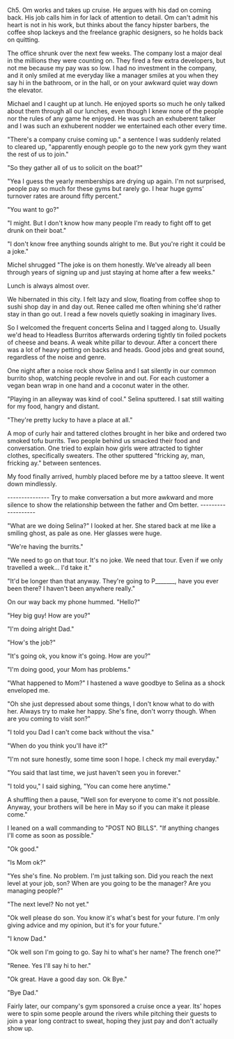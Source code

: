 Ch5. Om works and takes up cruise. He argues with his dad on coming back. His job calls him in for lack of attention to detail. Om can't admit his heart is not in his work, but thinks about the fancy hipster barbers, the coffee shop lackeys and the freelance graphic designers, so he holds back on quitting.


The office shrunk over the next few weeks. The company lost a major deal in the millions they were counting on. They fired a few extra developers, but not me because my pay was so low. I had no investment in the company, and it only smiled at me everyday like a manager smiles at you when they say hi in the bathroom, or in the hall, or on your awkward quiet way down the elevator.

Michael and I caught up at lunch. He enjoyed sports so much he only talked about them through all our lunches, even though I knew none of the people nor the rules of any game he enjoyed. He was such an exhuberent talker and I was such an exhuberent nodder we entertained each other every time.

"There's a company cruise coming up." a sentence I was suddenly related to cleared up, "apparently enough people go to the new york gym they want the rest of us to join."

"So they gather all of us to solicit on the boat?"

"Yea I guess the yearly memberships are drying up again. I'm not surprised, people pay so much for these gyms but rarely go. I hear huge gyms' turnover rates are around fifty percent."

"You want to go?"

"I might. But I don't know how many people I'm ready to fight off to get drunk on their boat."

"I don't know free anything sounds alright to me. But you're right it could be a joke."

Michel shrugged "The joke is on them honestly. We've already all been through years of signing up and just staying at home after a few weeks."

Lunch is always almost over.



We hibernated in this city. I felt lazy and slow, floating from coffee shop to sushi shop day in and day out. Renee called me often whining she'd rather stay in than go out. I read a few novels quietly soaking in imaginary lives.

So I welcomed the frequent concerts Selina and I tagged along to. Usually we'd head to Headless Burritos afterwards ordering tightly tin foiled pockets of cheese and beans. A weak white pillar to devour. After a concert there was a lot of heavy petting on backs and heads. Good jobs and great sound, regardless of the noise and genre.

One night after a noise rock show Selina and I sat silently in our common burrito shop, watching people revolve in and out. For each customer a vegan bean wrap in one hand and a coconut water in the other.

"Playing in an alleyway was kind of cool." Selina sputtered. I sat still waiting for my food, hangry and distant.

"They're pretty lucky to have a place at all."

A mop of curly hair and tattered clothes brought in her bike and ordered two smoked tofu burrits. Two people behind us smacked their food and conversation. One tried to explain how girls were attracted to tighter clothes, specifically sweaters. The other sputtered "fricking ay, man, fricking ay." between sentences.

My food finally arrived, humbly placed before me by a tattoo sleeve. It went down mindlessly.



--------------- Try to make conversation a but more awkward and more silence to show the relationship between the father and Om better. -------------------



"What are we doing Selina?" I looked at her. She stared back at me like a smiling ghost, as pale as one. Her glasses were huge.

"We're having the burrits."

"We need to go on that tour. It's no joke. We need that tour. Even if we only travelled a week... I'd take it."

"It'd be longer than that anyway. They're going to P_______, have you ever been there? I haven't been anywhere really."

On our way back my phone hummed. "Hello?"

"Hey big guy! How are you?"

"I'm doing alright Dad."

"How's the job?"

"It's going ok, you know it's going. How are you?"

"I'm doing good, your Mom has problems."

"What happened to Mom?" I hastened a wave goodbye to Selina as a shock enveloped me.

"Oh she just depressed about some things, I don't know what to do with her. Always try to make her happy. She's fine, don't worry though. When are you coming to visit son?"

"I told you Dad I can't come back without the visa."

"When do you think you'll have it?"

"I'm not sure honestly, some time soon I hope. I check my mail everyday."

"You said that last time, we just haven't seen you in forever."

"I told you," I said sighing, "You can come here anytime."

A shuffling then a pause, "Well son for everyone to come it's not possible. Anyway, your brothers will be here in May so if you can make it please come."

I leaned on a wall commanding to "POST NO BILLS". "If anything changes I'll come as soon as possible."

"Ok good."

"Is Mom ok?"

"Yes she's fine. No problem. I'm just talking son. Did you reach the next level at your job, son? When are you going to be the manager? Are you managing people?"

"The next level? No not yet."

"Ok well please do son. You know it's what's best for your future. I'm only giving advice and my opinion, but it's for your future."

"I know Dad."

"Ok well son I'm going to go. Say hi to what's her name? The french one?"

"Renee. Yes I'll say hi to her."

"Ok great. Have a good day son. Ok Bye."

"Bye Dad."

Fairly later, our company's gym sponsored a cruise once a year. Its' hopes were to spin some people around the rivers while pitching their guests to join a year long contract to sweat, hoping they just pay and don't actually show up.
